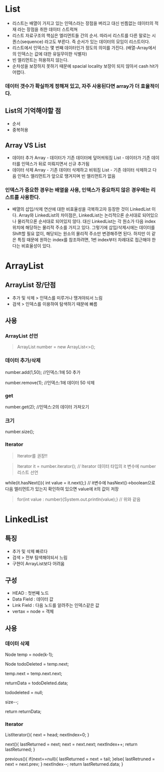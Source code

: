 # List

* 리스트는 배열이 가지고 있는 인덱스라는 장점을 버리고 대신 빈틈없는 데이터의 적재 라는 장점을 취한 데이터 스트럭쳐
* 리스트 자료구조의 핵심은 엘리먼트들 간의 순서. 따라서 리스트를 다른 말로는 시퀀스(sequence) 라고도 부른다. 즉 순서가 있는 데이터의 모임이 리스트이다.
* 리스트에서 인덱스는 몇 번째 데이터인가 정도의 의미를 가진다. (배열-Array에서의 인덱스는 값에 대한 유일무이한 식별자)
* 빈 엘리먼트는 허용하지 않는다.
* 순차성을 보장하지 못하기 때문에 spacial locality 보장이 되지 않아서 cash hit가 어렵다.

### 데이터 갯수가 확실하게 정해져 있고, 자주 사용된다면 array가 더 효율적이다.

## List의 기억해야할 점
- 순서
- 중복허용

## Array VS List
* 데이터 추가
  Array - 데이터가 기존 데이터에 덮어씌워짐
  List - 데이터가 기존 데이터를 인덱스가 뒤로 미뤄지면서 신규 추가됨
* 데이터 삭제
  Array - 기존 데이터 삭제하고 비워짐
  List - 기존 데이터 삭제하고 다음 인덱스 엘리먼트가 앞으로 땡겨지며 빈 엘리먼트가 없음

### 인덱스가 중요한 경우는 배열을 사용, 인덱스가 중요하지 않은 경우에는 리스트를 사용한다.

* 배열의 삽입/삭제 연산에 대한 비효율성을 극복하고자 등장한 것이 LinkedList 이다. 
  Array와 LinkedList의 차이점은, LinkedList는 논리적으론 순서대로 되어있으나 물리적으론 순서대로 되어있지 않다. 
  대신 LinkedList는 각 원소가 다음 index 위치에 해당하는 물리적 주소를 가지고 있다. 그렇기에 삽입/삭제시에는 데이터를 Shift할 필요 없이, 해당되는 원소의 물리적 주소만 변경해주면 된다. 
  하지만 이 같은 특징 때문에 원하는 index를 참조하려면, 1번 index부터 차례대로 접근해야 한다는 비효율성이 있다.
  
# ArrayList
## ArrayList 장/단점
- 추가 및 삭제 > 인덱스를 미루거나 땡겨야되서 느림
- 검색 > 인덱스를 이용하여 탐색하기 때문에 빠름

## 사용
### ArrayList 선언
  > ArrayList<Integer> number = new ArrayList<>();

### 데이터 추가/삭제
  
  number.add(1,50);  //인덱스:1에 50 추가
  
  number.remove(1);  //인덱스:1에 데이터 50 삭제

### get
  
  number.get(2);   //인덱스:2의 데이터 가져오기

### 크기
  
  number.size();

### Iterator
  > Iterator를 권장!!
  
  > Iterator it = number.iterator();         // Iterator 데이터 타입의 it 변수에 number 리스트 선언
  
  while(it.hasNext()){ int value = it.next();}   // it변수에 hasNext()->boolean으로 다음 엘리먼트가 있는지 확인하여 있으면 value에 it의 값이 저장
  
  > for(int value : number){System.out.println(value);}  // 위와 같음
  
 # LinkedList
 
 ## 특징
 - 추가 및 삭제 빠르다
 - 검색 > 전부 탐색해야되서 느림
 - 구현이 ArrayList보다 어려움
 
 ## 구성
 - HEAD : 첫번째 노드
 - Data Field : 데이터 값
 - Link Field : 다음 노드를 알려주는 인덱스같은 값
 - vertax = node = 객체
 
 ## 사용
 
 ### 데이터 삭제
 
  Node temp = node(k-1);
  
  Node todoDeleted = temp.next;
  
  temp.next = temp.next.next;
  
  returnData = todoDeleted.data;
  
  tododeleted = null;
  
  size--;
  
  return returnData;
 
### Iterator

ListIterator(){
  next = head;
  nextIndex=0;
}

next(){
  lastReturned = next;
  next = next.next;
  nextIndex++;
  return lastReturned;
}

previous(){
  if(next==null){
    lastReturned = next = tail;
    }else{
      lastRetruned = next = next.prev;
     }
     nextIndex--;
     return lastReturned.data;
 }
     
